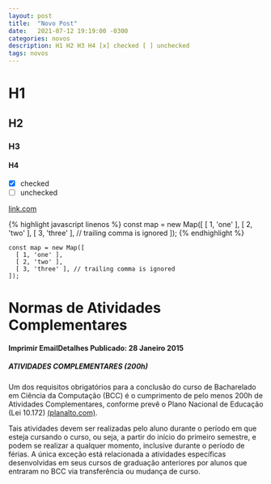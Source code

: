 ```yaml
---
layout: post
title:  "Novo Post"
date:   2021-07-12 19:19:00 -0300
categories: novos
description: H1 H2 H3 H4 [x] checked [ ] unchecked
tags: novos
---
```

# H1
## H2
### H3
#### H4

- [x] checked
- [ ] unchecked

[link.com](google.com)

{% highlight javascript linenos %}
const map = new Map([
  [ 1, 'one' ],
  [ 2, 'two' ],
  [ 3, 'three' ], // trailing comma is ignored
]);
{% endhighlight %}

```
const map = new Map([
  [ 1, 'one' ],
  [ 2, 'two' ],
  [ 3, 'three' ], // trailing comma is ignored
]);
```

# Normas de Atividades Complementares
#### Imprimir  EmailDetalhes Publicado: 28 Janeiro 2015
##### ATIVIDADES COMPLEMENTARES (200h)

Um dos requisitos obrigatórios para a conclusão do curso de Bacharelado em Ciência da Computação (BCC) é o cumprimento de pelo menos 200h de Atividades Complementares, conforme prevê o Plano Nacional de Educação (Lei 10.172) [(planalto.com)](http://www.planalto.gov.br/ccivil_03/leis/leis_2001/l10172.htm).


Tais atividades devem ser realizadas pelo aluno durante o período em que esteja cursando o curso, ou seja, a partir do início do primeiro semestre, e podem se realizar a qualquer momento, inclusive durante o período de férias. A única exceção está relacionada a atividades específicas desenvolvidas em seus cursos de graduação anteriores por alunos que entraram no BCC via transferência ou mudança de curso.
